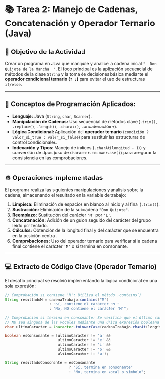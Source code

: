 # 📚 Tarea 2: Manejo de Cadenas, Concatenación y Operador Ternario (Java)

## 🎯 Objetivo de la Actividad
Crear un programa en Java que manipule y analice la cadena inicial `"  Don Quijote de la Mancha  "`. El foco principal es la aplicación secuencial de métodos de la clase `String` y la toma de decisiones básica mediante el **operador condicional ternario (`? :`)** para evitar el uso de estructuras `if/else`.

---

## 📝 Conceptos de Programación Aplicados:

* **Lenguaje:** Java (`String`, `char`, `Scanner`).
* **Manipulación de Cadenas:** Uso secuencial de métodos clave (`.trim()`, `.replace()`, `.length()`, `.charAt()`, concatenación `+`).
* **Lógica Condicional:** Aplicación del **operador ternario** (`condición ? valor_si_true : valor_si_false`) para sustituir las estructuras de control condicionales.
* **Indexación y Tipos:** Manejo de índices (`.charAt(longitud - 1)`) y conversión de tipos (uso de `Character.toLowerCase()`) para asegurar la consistencia en las comprobaciones.

---

## ⚙️ Operaciones Implementadas

El programa realiza las siguientes manipulaciones y análisis sobre la cadena, almacenando el resultado en la variable de trabajo:

1.  **Limpieza:** Eliminación de espacios en blanco al inicio y al final (`.trim()`).
2.  **Sustracción:** Eliminación de la subcadena `"Don Quijote"`.
3.  **Reemplazo:** Sustitución del carácter `'M'` por `'L'`.
4.  **Concatenación:** Adición de un guion seguido del carácter del grupo leído por teclado.
5.  **Cálculos:** Obtención de la longitud final y del carácter que se encuentra en la posición central.
6.  **Comprobaciones:** Uso del operador ternario para verificar si la cadena final contiene el carácter `'M'` o si termina en consonante.

---

## 💻 Extracto de Código Clave (Operador Ternario)

El desafío principal se resolvió implementando la lógica condicional en una sola expresión:

```java
// Comprobación si contiene 'M': Utiliza el método .contains()
String resultadoM = cadenaTrabajo.contains("M") 
                    ? "Sí, contiene el carácter 'M'" 
                    : "No, NO contiene el carácter 'M'";

// Comprobación si termina en consonante: Se verifica que el último carácter (convertido a minúscula)
// NO sea ninguna de las vocales mediante una única expresión booleana combinada (&&).
char ultimoCaracter = Character.toLowerCase(cadenaTrabajo.charAt(longitudFinal - 1));

boolean esConsonante = (ultimoCaracter != 'a' && 
                        ultimoCaracter != 'e' && 
                        ultimoCaracter != 'i' && 
                        ultimoCaracter != 'o' && 
                        ultimoCaracter != 'u');

String resultadoConsonante = esConsonante 
                             ? "Sí, termina en consonante" 
                             : "No, termina en vocal o símbolo";
